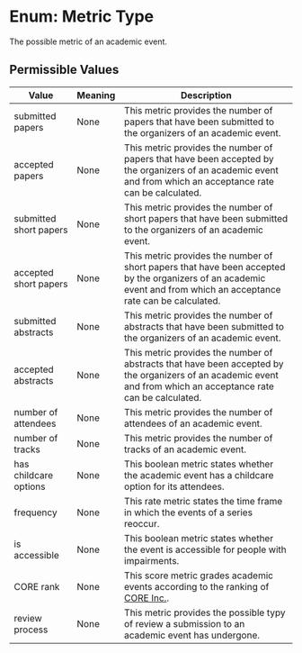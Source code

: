 # Enum: Metric Type

The possible metric of an academic event.

## Permissible Values

| Value | Meaning | Description | 
| --- | --- | --- |
| submitted papers | None | This metric provides the number of papers that have been submitted to the organizers of an academic event. |
| accepted papers | None | This metric provides the number of papers that have been accepted by the organizers of an academic event and from which an acceptance rate can be calculated. |
| submitted short papers | None | This metric provides the number of short papers that have been submitted to the organizers of an academic event. |
| accepted short papers | None | This metric provides the number of short papers that have been accepted by the organizers of an academic event and from which an acceptance rate can be calculated. |
| submitted abstracts | None | This metric provides the number of abstracts that have been submitted to the organizers of an academic event. |
| accepted abstracts | None | This metric provides the number of abstracts that have been accepted by the organizers of an academic event and from which an acceptance rate can be calculated. |
| number of attendees | None | This metric provides the number of attendees of an academic event. |
| number of tracks | None | This metric provides the number of tracks of an academic event. |
| has childcare options | None | This boolean metric states whether the academic event has a childcare option for its attendees. |
| frequency | None | This rate metric states the time frame in which the events of a series reoccur. |
| is accessible | None | This boolean metric states whether the event is accessible for people with impairments. |
| CORE rank | None | This score metric grades academic events according to the ranking of [CORE Inc.](https://www.core.edu.au/). |
| review process | None | This metric provides the possible typy of review a submission to an academic event has undergone. |








